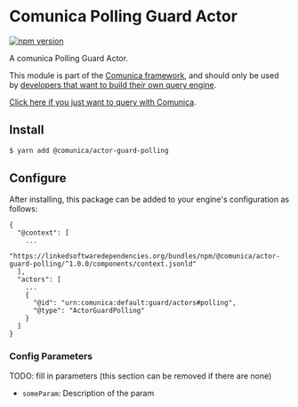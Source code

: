 # Comunica Polling Guard Actor

[![npm version](https://badge.fury.io/js/%40comunica%2Factor-guard-polling.svg)](https://www.npmjs.com/package/@comunica/actor-guard-polling)

A comunica Polling Guard Actor.

This module is part of the [Comunica framework](https://github.com/comunica/comunica),
and should only be used by [developers that want to build their own query engine](https://comunica.dev/docs/modify/).

[Click here if you just want to query with Comunica](https://comunica.dev/docs/query/).

## Install

```bash
$ yarn add @comunica/actor-guard-polling
```

## Configure

After installing, this package can be added to your engine's configuration as follows:
```text
{
  "@context": [
    ...
    "https://linkedsoftwaredependencies.org/bundles/npm/@comunica/actor-guard-polling/^1.0.0/components/context.jsonld"  
  ],
  "actors": [
    ...
    {
      "@id": "urn:comunica:default:guard/actors#polling",
      "@type": "ActorGuardPolling"
    }
  ]
}
```

### Config Parameters

TODO: fill in parameters (this section can be removed if there are none)

* `someParam`: Description of the param
